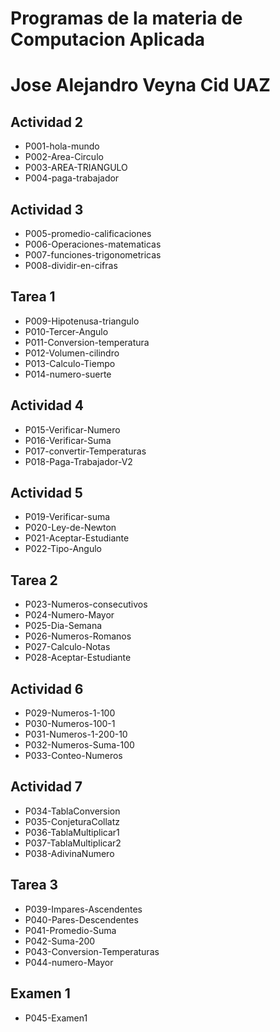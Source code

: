# Programas de la materia de Computacion Aplicada
# Jose Alejandro Veyna Cid UAZ

## Actividad 2
- P001-hola-mundo
- P002-Area-Circulo
- P003-AREA-TRIANGULO
- P004-paga-trabajador

## Actividad 3
- P005-promedio-calificaciones
- P006-Operaciones-matematicas
- P007-funciones-trigonometricas
- P008-dividir-en-cifras

## Tarea 1
- P009-Hipotenusa-triangulo
- P010-Tercer-Angulo
- P011-Conversion-temperatura
- P012-Volumen-cilindro
- P013-Calculo-Tiempo
- P014-numero-suerte

## Actividad 4
- P015-Verificar-Numero
- P016-Verificar-Suma
- P017-convertir-Temperaturas
- P018-Paga-Trabajador-V2

## Actividad 5
- P019-Verificar-suma
- P020-Ley-de-Newton
- P021-Aceptar-Estudiante
- P022-Tipo-Angulo

## Tarea 2
- P023-Numeros-consecutivos
- P024-Numero-Mayor
- P025-Dia-Semana
- P026-Numeros-Romanos
- P027-Calculo-Notas
- P028-Aceptar-Estudiante

## Actividad 6
- P029-Numeros-1-100
- P030-Numeros-100-1
- P031-Numeros-1-200-10
- P032-Numeros-Suma-100
- P033-Conteo-Numeros

## Actividad 7
- P034-TablaConversion
- P035-ConjeturaCollatz
- P036-TablaMultiplicar1
- P037-TablaMultiplicar2
- P038-AdivinaNumero

## Tarea 3
- P039-Impares-Ascendentes
- P040-Pares-Descendentes
- P041-Promedio-Suma
- P042-Suma-200  
- P043-Conversion-Temperaturas
- P044-numero-Mayor

## Examen 1
- P045-Examen1